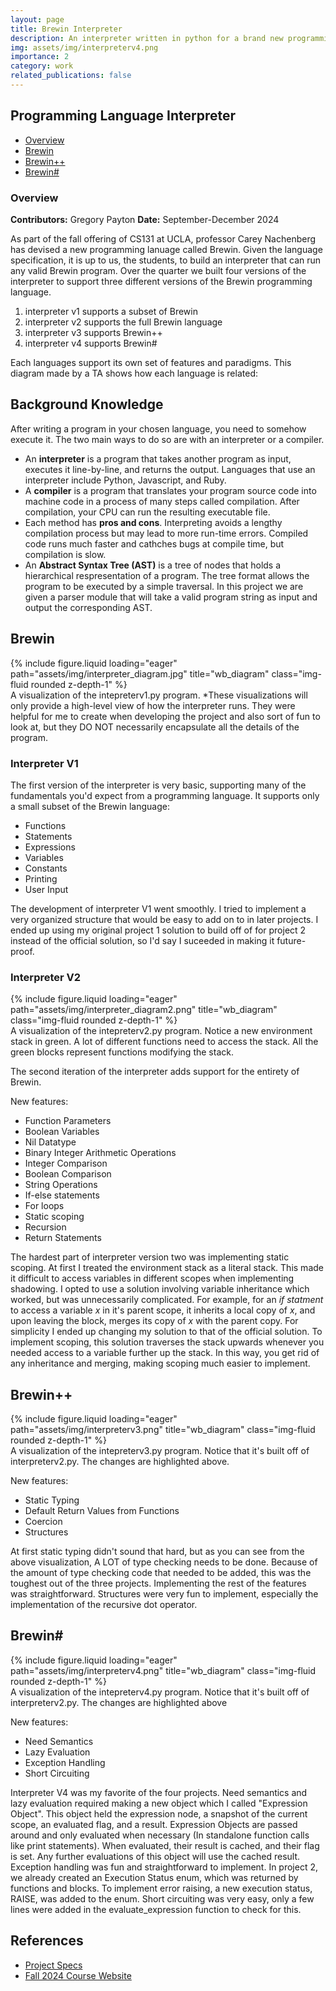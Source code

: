 ```yaml
---
layout: page
title: Brewin Interpreter
description: An interpreter written in python for a brand new programming language called Brewin
img: assets/img/interpreterv4.png
importance: 2
category: work
related_publications: false
---
```


## Programming Language Interpreter
- [Overview](#overview)
- [Brewin](#brewin-v1)
- [Brewin++](#brewin++)
- [Brewin#](#brewin#)

### Overview

**Contributors:** Gregory Payton
**Date:** September-December 2024

As part of the fall offering of CS131 at UCLA, professor Carey Nachenberg has devised a new programming lanuage called Brewin. Given the language specification, it is up to us, the students, to build an interpreter that can run any valid Brewin program. Over the quarter we built four versions of the interpreter to support three different versions of the Brewin programming language.


1. interpreter v1 supports a subset of Brewin
2. interpreter v2 supports the full Brewin language
3. interpreter v3 supports Brewin++
4. interpreter v4 supports Brewin#

Each languages support its own set of features and paradigms. This diagram made by a TA shows how each language is related:

## Background Knowledge

After writing a program in your chosen language, you need to somehow execute it. The two main ways to do so are with an interpreter or a compiler.

- An **interpreter** is a program that takes another program as input, executes it line-by-line, and returns the output. Languages that use an interpreter include Python, Javascript, and Ruby.
- A **compiler** is a program that translates your program source code into machine code in a process of many steps called compilation. After compilation, your CPU can run the resulting executable file.
- Each method has **pros and cons**. Interpreting avoids a lengthy compilation process but may lead to more run-time errors. Compiled code runs much faster and cathches bugs at compile time, but compilation is slow.
- An **Abstract Syntax Tree (AST)** is a tree of nodes that holds a hierarchical respresentation of a program. The tree format allows the program to be executed by a simple traversal. In this project we are given a parser module that will take a valid program string as input and output the corresponding AST.

## Brewin

<div class="row">
    <div class="col-sm mt-3 mt-md-0">
        {% include figure.liquid loading="eager" path="assets/img/interpreter_diagram.jpg" title="wb_diagram" class="img-fluid rounded z-depth-1" %}
    </div>
</div>
<div class="caption">
    A visualization of the intepreterv1.py program. *These visualizations will only provide a high-level view of how the interpreter runs. They were helpful for me to create when developing the project and also sort of fun to look at, but they DO NOT necessarily encapsulate all the details of the program.
</div>

### Interpreter V1

The first version of the interpreter is very basic, supporting many of the fundamentals you'd expect from a programming language. It supports only a small subset of the Brewin language:

- Functions
- Statements
- Expressions
- Variables 
- Constants
- Printing
- User Input

The development of interpreter V1 went smoothly. I tried to implement a very organized structure that would be easy to add on to in later projects. I ended up using my original project 1 solution to build off of for project 2 instead of the official solution, so I'd say I suceeded in making it future-proof.

### Interpreter V2

<div class="row">
    <div class="col-sm mt-3 mt-md-0">
        {% include figure.liquid loading="eager" path="assets/img/interpreter_diagram2.png" title="wb_diagram" class="img-fluid rounded z-depth-1" %}
    </div>
</div>
<div class="caption">
    A visualization of the intepreterv2.py program. Notice a new environment stack in green. A lot of different functions need to access the stack. All the green blocks represent functions modifying the stack.
</div>

The second iteration of the interpreter adds support for the entirety of Brewin. 

New features:

-  Function Parameters
-  Boolean Variables
-  Nil Datatype
-  Binary Integer Arithmetic Operations
-  Integer Comparison
-  Boolean Comparison
-  String Operations
-  If-else statements
-  For loops
-  Static scoping
-  Recursion
-  Return Statements

The hardest part of interpreter version two was implementing static scoping. At first I treated the environment stack as a literal stack. This made it difficult to access variables in different scopes when implementing shadowing. I opted to use a solution involving variable inheritance which worked, but was unnecessarily complicated. For example, for an *if statment* to access a variable *x* in it's parent scope, it inherits a local copy of *x*, and upon leaving the block, merges its copy of *x* with the parent copy. For simplicity I ended up changing my solution to that of the official solution. To implement scoping, this solution traverses the stack upwards whenever you needed access to a variable further up the stack. In this way, you get rid of any inheritance and merging, making scoping much easier to implement.

## Brewin++

<div class="row">
    <div class="col-sm mt-3 mt-md-0">
        {% include figure.liquid loading="eager" path="assets/img/interpreterv3.png" title="wb_diagram" class="img-fluid rounded z-depth-1" %}
    </div>
</div>
<div class="caption">
    A visualization of the intepreterv3.py program. Notice that it's built off of interpreterv2.py. The changes are highlighted above.
</div>

New features:

- Static Typing
- Default Return Values from Functions
- Coercion
- Structures

At first static typing didn't sound that hard, but as you can see from the above visualization, A LOT of type checking needs to be done. Because of the amount of type checking code that needed to be added, this was the toughest out of the three projects. Implementing the rest of the features was straightforward. Structures were very fun to implement, especially the implementation of the recursive dot operator.

## Brewin#

<div class="row">
    <div class="col-sm mt-3 mt-md-0">
        {% include figure.liquid loading="eager" path="assets/img/interpreterv4.png" title="wb_diagram" class="img-fluid rounded z-depth-1" %}
    </div>
</div>

<div class="caption">
    A visualization of the intepreterv4.py program. Notice that it's built off of interpreterv2.py. The changes are highlighted above
</div>

New features:

- Need Semantics
- Lazy Evaluation
- Exception Handling
- Short Circuiting

Interpreter V4 was my favorite of the four projects. Need semantics and lazy evaluation required making a new object which I called "Expression Object". This object held the expression node, a snapshot of the current scope, an evaluated flag, and a result. Expression Objects are passed around and only evaluated when necessary (In standalone function calls like print statements). When evaluated, their result is cached, and their flag is set. Any further evaluations of this object will use the cached result. Exception handling was fun and straightforward to implement. In project 2, we already created an Execution Status enum, which was returned by functions and blocks. To implement error raising, a new execution status, RAISE, was added to the enum. Short circuiting was very easy, only a few lines were added in the evaluate_expression function to check for this.


## References
- [Project Specs](https://ucla-cs-131.github.io/fall-24-website/projects/)
- [Fall 2024 Course Website](https://ucla-cs-131.github.io/fall-24-website/)
